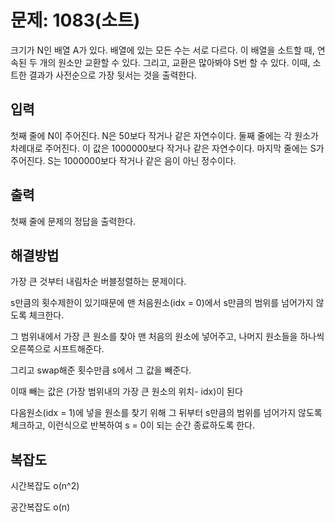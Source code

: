 # 문제: 1083(소트)

크기가 N인 배열 A가 있다. 배열에 있는 모든 수는 서로 다르다. 이 배열을 소트할 때, 연속된 두 개의 원소만 교환할 수 있다. 그리고, 교환은 많아봐야 S번 할 수 있다. 이때, 소트한 결과가 사전순으로 가장 뒷서는 것을 출력한다.

## 입력

첫째 줄에 N이 주어진다. N은 50보다 작거나 같은 자연수이다. 둘째 줄에는 각 원소가 차례대로 주어진다. 이 값은 1000000보다 작거나 같은 자연수이다. 마지막 줄에는 S가 주어진다. S는 1000000보다 작거나 같은 음이 아닌 정수이다.

## 출력

첫째 줄에 문제의 정답을 출력한다.

## 해결방법

가장 큰 것부터 내림차순 버블정렬하는 문제이다.

s만큼의 횟수제한이 있기때문에 맨 처음원소(idx = 0)에서 s만큼의 범위를 넘어가지 않도록 체크한다.

그 범위내에서 가장 큰 원소를 찾아 맨 처음의 원소에 넣어주고, 나머지 원소들을 하나씩 오른쪽으로 시프트해준다.

그리고 swap해준 횟수만큼 s에서 그 값을 빼준다. 

이때 빼는 값은 (가장 범위내의 가장 큰 원소의 위치- idx)이 된다

다음원소(idx = 1)에 넣을 원소를 찾기 위해  그 뒤부터 s만큼의 범위를 넘어가지 않도록 체크하고, 이런식으로 반복하여 s = 0이 되는 순간 종료하도록 한다.

## 복잡도

시간복잡도 o(n^2)

공간복잡도 o(n)